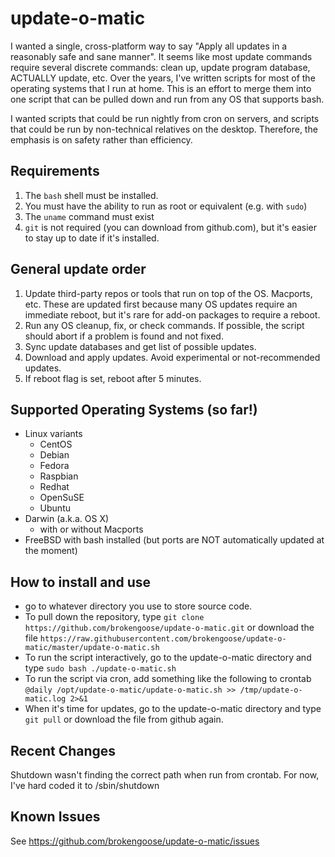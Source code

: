 # update-o-matic

I wanted a single, cross-platform way to say "Apply all updates in a reasonably
safe and sane manner".  It seems like most update commands require several
discrete commands: clean up, update program database, ACTUALLY update, etc.
Over the years, I've written scripts for most of the operating systems that I
run at home. This is an effort to merge them into one script that can be pulled
down and run from any OS that supports bash.

I wanted scripts that could be run nightly from cron on servers, and scripts
that could be run by non-technical relatives on the desktop. Therefore, the
emphasis is on safety rather than efficiency.


## Requirements
1. The `bash` shell must be installed.
2. You must have the ability to run as root or equivalent (e.g. with `sudo`)
3. The `uname` command must exist
4. `git` is not required (you can download from github.com), but it's easier
   to stay up to date if it's installed.

## General update order
1. Update third-party repos or tools that run on top of the OS. Macports, etc.
   These are updated first because many OS updates require an immediate reboot,
   but it's rare for add-on packages to require a reboot.
2. Run any OS cleanup, fix, or check commands. If possible, the script should
   abort if a problem is found and not fixed.
3. Sync update databases and get list of possible updates.
4. Download and apply updates. Avoid experimental or not-recommended updates.
5. If reboot flag is set, reboot after 5 minutes.


## Supported Operating Systems (so far!)
* Linux variants
  * CentOS
  * Debian
  * Fedora
  * Raspbian
  * Redhat
  * OpenSuSE
  * Ubuntu
* Darwin (a.k.a. OS X)
  * with or without Macports
* FreeBSD with bash installed (but ports are NOT automatically updated
  at the moment)


## How to install and use
* go to whatever directory you use to store source code.
* To pull down the repository, type 
  `git clone https://github.com/brokengoose/update-o-matic.git` or 
  download the file
  `https://raw.githubusercontent.com/brokengoose/update-o-matic/master/update-o-matic.sh`
* To run the script interactively, go to the update-o-matic directory and type 
   `sudo bash ./update-o-matic.sh`
* To run the script via cron, add something like the following to crontab
   `@daily /opt/update-o-matic/update-o-matic.sh >> /tmp/update-o-matic.log 2>&1`
* When it's time for updates,  go to the update-o-matic directory and type
  `git pull`
  or download the file from github again.

## Recent Changes

Shutdown wasn't finding the correct path when run from crontab. For now, I've hard coded it to /sbin/shutdown

## Known Issues

See https://github.com/brokengoose/update-o-matic/issues

